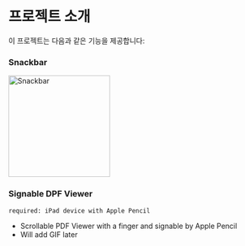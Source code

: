 # 프로젝트 소개

이 프로젝트는 다음과 같은 기능을 제공합니다:

### Snackbar
<img src="https://drive.google.com/uc?id=1JLhxEeh00ep5mIpZC0i3cOjYscRQ4viq" alt="Snackbar" width="200">

### Signable DPF Viewer
`required: iPad device with Apple Pencil`

* Scrollable PDF Viewer with a finger and signable by Apple Pencil
* Will add GIF later
